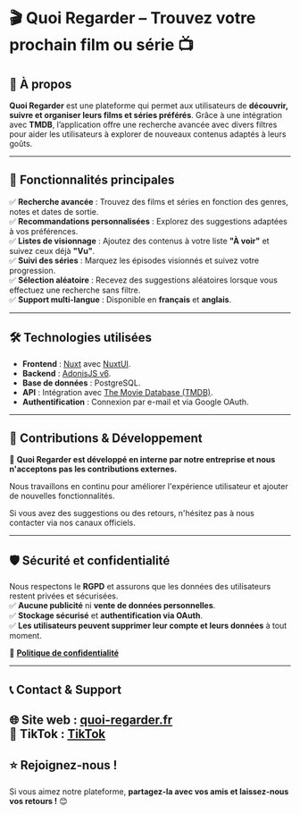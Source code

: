 # 🎬 Quoi Regarder – Trouvez votre prochain film ou série 📺  

## 📌 À propos  
**Quoi Regarder** est une plateforme qui permet aux utilisateurs de **découvrir, suivre et organiser leurs films et séries préférés**. Grâce à une intégration avec **TMDB**, l’application offre une recherche avancée avec divers filtres pour aider les utilisateurs à explorer de nouveaux contenus adaptés à leurs goûts.

---

## 🚀 Fonctionnalités principales  
✅ **Recherche avancée** : Trouvez des films et séries en fonction des genres, notes et dates de sortie.  
✅ **Recommandations personnalisées** : Explorez des suggestions adaptées à vos préférences.  
✅ **Listes de visionnage** : Ajoutez des contenus à votre liste **"À voir"** et suivez ceux déjà **"Vu"**.  
✅ **Suivi des séries** : Marquez les épisodes visionnés et suivez votre progression.  
✅ **Sélection aléatoire** : Recevez des suggestions aléatoires lorsque vous effectuez une recherche sans filtre.  
✅ **Support multi-langue** : Disponible en **français** et **anglais**.  

---

## 🛠️ Technologies utilisées  
- **Frontend** : [Nuxt](https://nuxt.com/) avec [NuxtUI](https://nuxtui.com/).  
- **Backend** : [AdonisJS v6](https://adonisjs.com/).  
- **Base de données** : PostgreSQL.  
- **API** : Intégration avec [The Movie Database (TMDB)](https://www.themoviedb.org/).  
- **Authentification** : Connexion par e-mail et via Google OAuth.  

---

## 🚫 Contributions & Développement  
🚨 **Quoi Regarder est développé en interne par notre entreprise et nous n'acceptons pas les contributions externes.**  

Nous travaillons en continu pour améliorer l'expérience utilisateur et ajouter de nouvelles fonctionnalités.  

Si vous avez des suggestions ou des retours, n'hésitez pas à nous contacter via nos canaux officiels.  

---

## 🛡️ Sécurité et confidentialité  
Nous respectons le **RGPD** et assurons que les données des utilisateurs restent privées et sécurisées.  
✅ **Aucune publicité** ni **vente de données personnelles**.  
✅ **Stockage sécurisé** et **authentification via OAuth**.  
✅ **Les utilisateurs peuvent supprimer leur compte et leurs données** à tout moment.  

📜 **[Politique de confidentialité](https://quoi-regarder.fr/regulation/privacy)**  

---

## 📞 Contact & Support  
🌐 **Site web** : [quoi-regarder.fr](https://quoi-regarder.fr)   
📱 **TikTok** : [TikTok](https://www.tiktok.com/@quoiregarder)
---

## ⭐ Rejoignez-nous !  
Si vous aimez notre plateforme, **partagez-la avec vos amis et laissez-nous vos retours !** 😊  
